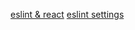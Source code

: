 [eslint & react](g.io/@velopert/eslint-and-prettier-in-react)
[eslint settings](https://velog.io/@kyusung/eslint-config-2)
